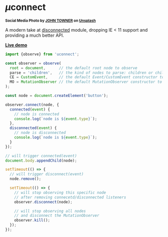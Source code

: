 # <em>µ</em>connect

<sup>**Social Media Photo by [JOHN TOWNER](https://unsplash.com/@heytowner) on [Unsplash](https://unsplash.com/)**</sup>

A modern take at [disconnected](https://github.com/WebReflection/disconnected#readme) module, dropping IE < 11 support and providing a much better API.

**[Live demo](https://codepen.io/WebReflection/pen/zYKwbgR?editors=0011)**

```js
import {observe} from 'uconnect';

const observer = observe(
  root = document,      // the default root node to observe
  parse = 'children',   // the kind of nodes to parse: children or childNodes
  CE = CustomEvent,     // the default Event/CustomEvent constructor to use
  MO = MutationObserver // the default MutationObserver constructor to use
);

const node = document.createElement('button');

observer.connect(node, {
  connected(event) {
    // node is connected
    console.log(`node is ${event.type}`);
  },
  disconnected(event) {
    // node is disconnected
    console.log(`node is ${event.type}`);
  }
});

// will trigger connected(event)
document.body.appendChild(node);

setTimeout(() => {
  // will trigger disconnect(event)
  node.remove();

  setTimeout(() => {
    // will stop observing this specific node
    // after removing connecetd/disconnected listeners
    observer.disconnect(node);

    // will stop observing all nodes
    // and disconnect the MutationObserver
    observer.kill();
  });
});
```

